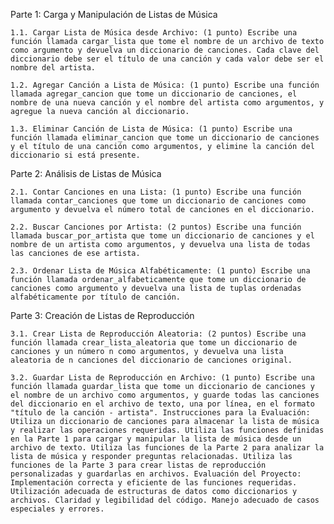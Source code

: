 Parte 1: Carga y Manipulación de Listas de Música 

    1.1. Cargar Lista de Música desde Archivo: (1 punto) Escribe una función llamada cargar_lista que tome el nombre de un archivo de texto como argumento y devuelva un diccionario de canciones. Cada clave del diccionario debe ser el título de una canción y cada valor debe ser el nombre del artista. 
    
    1.2. Agregar Canción a Lista de Música: (1 punto) Escribe una función llamada agregar_cancion que tome un diccionario de canciones, el nombre de una nueva canción y el nombre del artista como argumentos, y agregue la nueva canción al diccionario. 
    
    1.3. Eliminar Canción de Lista de Música: (1 punto) Escribe una función llamada eliminar_cancion que tome un diccionario de canciones y el título de una canción como argumentos, y elimine la canción del diccionario si está presente. 
    
Parte 2: Análisis de Listas de Música 

    2.1. Contar Canciones en una Lista: (1 punto) Escribe una función llamada contar_canciones que tome un diccionario de canciones como argumento y devuelva el número total de canciones en el diccionario. 
    
    2.2. Buscar Canciones por Artista: (2 puntos) Escribe una función llamada buscar_por_artista que tome un diccionario de canciones y el nombre de un artista como argumentos, y devuelva una lista de todas las canciones de ese artista. 
    
    2.3. Ordenar Lista de Música Alfabéticamente: (1 punto) Escribe una función llamada ordenar_alfabeticamente que tome un diccionario de canciones como argumento y devuelva una lista de tuplas ordenadas alfabéticamente por título de canción. 
    
Parte 3: Creación de Listas de Reproducción 

    3.1. Crear Lista de Reproducción Aleatoria: (2 puntos) Escribe una función llamada crear_lista_aleatoria que tome un diccionario de canciones y un número n como argumentos, y devuelva una lista aleatoria de n canciones del diccionario de canciones original. 
    
    3.2. Guardar Lista de Reproducción en Archivo: (1 punto) Escribe una función llamada guardar_lista que tome un diccionario de canciones y el nombre de un archivo como argumentos, y guarde todas las canciones del diccionario en el archivo de texto, una por línea, en el formato "título de la canción - artista". Instrucciones para la Evaluación: Utiliza un diccionario de canciones para almacenar la lista de música y realizar las operaciones requeridas. Utiliza las funciones definidas en la Parte 1 para cargar y manipular la lista de música desde un archivo de texto. Utiliza las funciones de la Parte 2 para analizar la lista de música y responder preguntas relacionadas. Utiliza las funciones de la Parte 3 para crear listas de reproducción personalizadas y guardarlas en archivos. Evaluación del Proyecto: Implementación correcta y eficiente de las funciones requeridas. Utilización adecuada de estructuras de datos como diccionarios y archivos. Claridad y legibilidad del código. Manejo adecuado de casos especiales y errores.